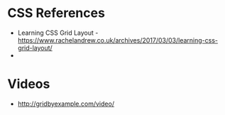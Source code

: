 # CSS References
* Learning CSS Grid Layout - https://www.rachelandrew.co.uk/archives/2017/03/03/learning-css-grid-layout/
* 

# Videos
* http://gridbyexample.com/video/
